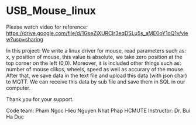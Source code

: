 # USB_Mouse_linux

Please watch video for reference:
https://drive.google.com/file/d/1GseZiXURClr3eqDSLu5s_aME0oY1oQ1v/view?usp=sharing

In this project: We write a linux driver for mouse, read parameters such as: x, y position of mouse, this value is absolute, we take zero position at the top corner on the left (0,0). Moreover, it is included other things such as: number of mouse clikcs, wheels, speed as well as accurary of the mouse.
After that, we save data in the text file and upload this data (with json char) to MQTT. We can receive this data by sub file and save them in SQL in our computer.

Thank you for your support.

Code team:
Pham Ngoc Hieu
Nguyen Nhat Phap
HCMUTE
Instructor: Dr. Bui Ha Duc
